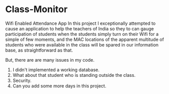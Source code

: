 # Class-Monitor
Wifi Enabled Attendance App
In this project I exceptionally attempted to cause an application to help the teachers of India so they to can gauge participation of students when the students simply turn on their Wifi for a simple of few moments, and the MAC locations of the apparent multitude of students who were available in the class will be spared in our information base, as straightforward as that.

But, there are are many issues in my code.  
1) I didn't implemented a working database.  
2) What about that student who is standing outside the class.  
3) Security.  
4) Can you add some more days in this project.  

